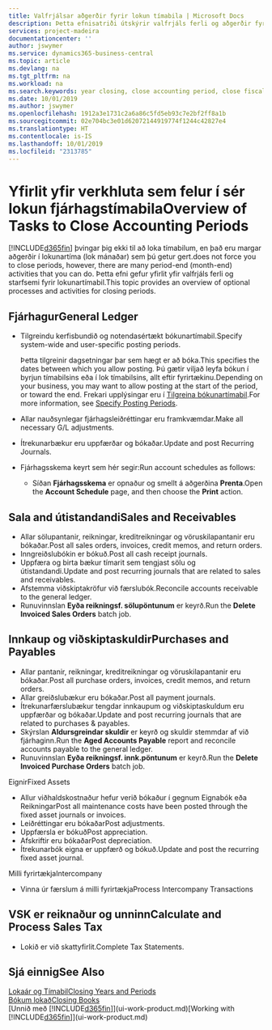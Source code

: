 ```yaml
---
title: Valfrjálsar aðgerðir fyrir lokun tímabila | Microsoft Docs
description: Þetta efnisatriði útskýrir valfrjáls ferli og aðgerðir fyrir lokun fjárhagstímabila í Business Central.
services: project-madeira
documentationcenter: ''
author: jswymer
ms.service: dynamics365-business-central
ms.topic: article
ms.devlang: na
ms.tgt_pltfrm: na
ms.workload: na
ms.search.keywords: year closing, close accounting period, close fiscal year, aging, creditor payments, vendor payments
ms.date: 10/01/2019
ms.author: jswymer
ms.openlocfilehash: 1912a3e1731c2a6a86c5fd5eb93c7e2bf2ff8a1b
ms.sourcegitcommit: 02e704bc3e01d62072144919774f1244c42827e4
ms.translationtype: HT
ms.contentlocale: is-IS
ms.lasthandoff: 10/01/2019
ms.locfileid: "2313785"
---
```

# <a name="overview-of-tasks-to-close-accounting-periods"></a><span data-ttu-id="8f399-103">Yfirlit yfir verkhluta sem felur í sér lokun fjárhagstímabila</span><span class="sxs-lookup"><span data-stu-id="8f399-103">Overview of Tasks to Close Accounting Periods</span></span>
[!INCLUDE[d365fin](includes/d365fin_md.md)] <span data-ttu-id="8f399-104">þvingar þig ekki til að loka tímabilum, en það eru margar aðgerðir í lokunartíma (lok mánaðar) sem þú getur gert.</span><span class="sxs-lookup"><span data-stu-id="8f399-104">does not force you to close periods, however, there are many period-end (month-end) activities that you can do.</span></span> <span data-ttu-id="8f399-105">Þetta efni gefur yfirlit yfir valfrjáls ferli og starfsemi fyrir lokunartímabil.</span><span class="sxs-lookup"><span data-stu-id="8f399-105">This topic provides an overview of optional processes and activities for closing periods.</span></span>  

## <a name="general-ledger"></a><span data-ttu-id="8f399-106">Fjárhagur</span><span class="sxs-lookup"><span data-stu-id="8f399-106">General Ledger</span></span>
* <span data-ttu-id="8f399-107">Tilgreindu kerfisbundið og notendasértækt bókunartímabil.</span><span class="sxs-lookup"><span data-stu-id="8f399-107">Specify system-wide and user-specific posting periods.</span></span>  

    <span data-ttu-id="8f399-108">Þetta tilgreinir dagsetningar þar sem hægt er að bóka.</span><span class="sxs-lookup"><span data-stu-id="8f399-108">This specifies the dates between which you allow posting.</span></span> <span data-ttu-id="8f399-109">Þú gætir viljað leyfa bókun í byrjun tímabilsins eða í lok tímabilsins, allt eftir fyrirtækinu.</span><span class="sxs-lookup"><span data-stu-id="8f399-109">Depending on your business, you may want to allow posting at the start of the period, or toward the end.</span></span> <span data-ttu-id="8f399-110">Frekari upplýsingar eru í [Tilgreina bókunartímabil](finance-how-specify-posting-periods.md).</span><span class="sxs-lookup"><span data-stu-id="8f399-110">For more information, see [Specify Posting Periods](finance-how-specify-posting-periods.md).</span></span>  
* <span data-ttu-id="8f399-111">Allar nauðsynlegar fjárhagsleiðréttingar eru framkvæmdar.</span><span class="sxs-lookup"><span data-stu-id="8f399-111">Make all necessary G/L adjustments.</span></span>  
* <span data-ttu-id="8f399-112">Ítrekunarbækur eru uppfærðar og bókaðar.</span><span class="sxs-lookup"><span data-stu-id="8f399-112">Update and post Recurring Journals.</span></span>  
  <!--* Process Consolidations-->
* <span data-ttu-id="8f399-113">Fjárhagsskema keyrt sem hér segir:</span><span class="sxs-lookup"><span data-stu-id="8f399-113">Run account schedules as follows:</span></span>  
  * <span data-ttu-id="8f399-114">Síðan **Fjárhagsskema** er opnaður og smellt á aðgerðina **Prenta**.</span><span class="sxs-lookup"><span data-stu-id="8f399-114">Open the **Account Schedule** page, and then choose the **Print** action.</span></span>  

## <a name="sales-and-receivables"></a><span data-ttu-id="8f399-115">Sala and útistandandi</span><span class="sxs-lookup"><span data-stu-id="8f399-115">Sales and Receivables</span></span>
* <span data-ttu-id="8f399-116">Allar sölupantanir, reikningar, kreditreikningar og vöruskilapantanir eru bókaðar.</span><span class="sxs-lookup"><span data-stu-id="8f399-116">Post all sales orders, invoices, credit memos, and return orders.</span></span>  
* <span data-ttu-id="8f399-117">Inngreiðslubókin er bókuð.</span><span class="sxs-lookup"><span data-stu-id="8f399-117">Post all cash receipt journals.</span></span>  
* <span data-ttu-id="8f399-118">Uppfæra og birta bækur tímarit sem tengjast sölu og útistandandi.</span><span class="sxs-lookup"><span data-stu-id="8f399-118">Update and post recurring journals that are related to sales and receivables.</span></span>  
* <span data-ttu-id="8f399-119">Afstemma viðskiptakröfur við færslubók.</span><span class="sxs-lookup"><span data-stu-id="8f399-119">Reconcile accounts receivable to the general ledger.</span></span>  
* <span data-ttu-id="8f399-120">Runuvinnslan **Eyða reikningsf. sölupöntunum** er keyrð.</span><span class="sxs-lookup"><span data-stu-id="8f399-120">Run the **Delete Invoiced Sales Orders** batch job.</span></span>  

## <a name="purchases-and-payables"></a><span data-ttu-id="8f399-121">Innkaup og viðskiptaskuldir</span><span class="sxs-lookup"><span data-stu-id="8f399-121">Purchases and Payables</span></span>
* <span data-ttu-id="8f399-122">Allar pantanir, reikningar, kreditreikningar og vöruskilapantanir eru bókaðar.</span><span class="sxs-lookup"><span data-stu-id="8f399-122">Post all purchase orders, invoices, credit memos, and return orders.</span></span>  
* <span data-ttu-id="8f399-123">Allar greiðslubækur eru bókaðar.</span><span class="sxs-lookup"><span data-stu-id="8f399-123">Post all payment journals.</span></span>  
* <span data-ttu-id="8f399-124">Ítrekunarfærslubækur tengdar innkaupum og viðskiptaskuldum eru uppfærðar og bókaðar.</span><span class="sxs-lookup"><span data-stu-id="8f399-124">Update and post recurring journals that are related to purchases & payables.</span></span>  
* <span data-ttu-id="8f399-125">Skýrslan **Aldursgreindar skuldir** er keyrð og skuldir stemmdar af við fjárhaginn.</span><span class="sxs-lookup"><span data-stu-id="8f399-125">Run the **Aged Accounts Payable** report and reconcile accounts payable to the general ledger.</span></span>  
* <span data-ttu-id="8f399-126">Runuvinnslan **Eyða reikningsf. innk.pöntunum** er keyrð.</span><span class="sxs-lookup"><span data-stu-id="8f399-126">Run the **Delete Invoiced Purchase Orders** batch job.</span></span>  

<span data-ttu-id="8f399-127">Eignir</span><span class="sxs-lookup"><span data-stu-id="8f399-127">Fixed Assets</span></span>
* <span data-ttu-id="8f399-128">Allur viðhaldskostnaður hefur verið bókaður í gegnum Eignabók eða Reikningar</span><span class="sxs-lookup"><span data-stu-id="8f399-128">Post all maintenance costs have been posted through the fixed asset journals or invoices.</span></span>
* <span data-ttu-id="8f399-129">Leiðréttingar eru bókaðar</span><span class="sxs-lookup"><span data-stu-id="8f399-129">Post adjustments.</span></span>
* <span data-ttu-id="8f399-130">Uppfærsla er bókuð</span><span class="sxs-lookup"><span data-stu-id="8f399-130">Post appreciation.</span></span>
* <span data-ttu-id="8f399-131">Afskriftir eru bókaðar</span><span class="sxs-lookup"><span data-stu-id="8f399-131">Post depreciation.</span></span>
* <span data-ttu-id="8f399-132">Ítrekunarbók eigna er uppfærð og bókuð.</span><span class="sxs-lookup"><span data-stu-id="8f399-132">Update and post the recurring fixed asset journal.</span></span>

<span data-ttu-id="8f399-133">Milli fyrirtækja</span><span class="sxs-lookup"><span data-stu-id="8f399-133">Intercompany</span></span>
* <span data-ttu-id="8f399-134">Vinna úr færslum á milli fyrirtækja</span><span class="sxs-lookup"><span data-stu-id="8f399-134">Process Intercompany Transactions</span></span>

## <a name="calculate-and-process-sales-tax"></a><span data-ttu-id="8f399-135">VSK er reiknaður og unninn</span><span class="sxs-lookup"><span data-stu-id="8f399-135">Calculate and Process Sales Tax</span></span>
* <span data-ttu-id="8f399-136">Lokið er við skattyfirlit.</span><span class="sxs-lookup"><span data-stu-id="8f399-136">Complete Tax Statements.</span></span>  

## <a name="see-also"></a><span data-ttu-id="8f399-137">Sjá einnig</span><span class="sxs-lookup"><span data-stu-id="8f399-137">See Also</span></span>
[<span data-ttu-id="8f399-138">Lokaár og Tímabil</span><span class="sxs-lookup"><span data-stu-id="8f399-138">Closing Years and Periods</span></span>](year-close-years-periods.md)  
[<span data-ttu-id="8f399-139">Bókum lokað</span><span class="sxs-lookup"><span data-stu-id="8f399-139">Closing Books</span></span>](year-close-books.md)  
<span data-ttu-id="8f399-140">[Unnið með [!INCLUDE[d365fin](includes/d365fin_md.md)]](ui-work-product.md)</span><span class="sxs-lookup"><span data-stu-id="8f399-140">[Working with [!INCLUDE[d365fin](includes/d365fin_md.md)]](ui-work-product.md)</span></span>

